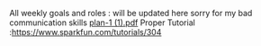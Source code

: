 All weekly goals and roles : will be updated here sorry for my bad communication skills 
[plan-1 (1).pdf](https://github.com/Grandlobster/A.i_Gun/files/14457968/plan-1.1.pdf)
Proper Tutorial :https://www.sparkfun.com/tutorials/304
